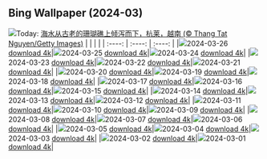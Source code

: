 ## Bing Wallpaper (2024-03)
![](https://cn.bing.com/th?id=OHR.HangRaiVietnam_ZH-CN1601428109_UHD.jpg&w=1000)Today: [海水从古老的珊瑚礁上倾泻而下，杭莱，越南 (© Thang Tat Nguyen/Getty Images)](https://cn.bing.com/th?id=OHR.HangRaiVietnam_ZH-CN1601428109_UHD.jpg)
|      |      |      |
| :----: | :----: | :----: |
|![](https://cn.bing.com/th?id=OHR.HangRaiVietnam_ZH-CN1601428109_UHD.jpg&pid=hp&w=384&h=216&rs=1&c=4)2024-03-26 [download 4k](https://cn.bing.com/th?id=OHR.HangRaiVietnam_ZH-CN1601428109_UHD.jpg)|![](https://cn.bing.com/th?id=OHR.TulipAbbotsford_ZH-CN1401627293_UHD.jpg&pid=hp&w=384&h=216&rs=1&c=4)2024-03-25 [download 4k](https://cn.bing.com/th?id=OHR.TulipAbbotsford_ZH-CN1401627293_UHD.jpg)|![](https://cn.bing.com/th?id=OHR.WhiteEyes_ZH-CN1130380430_UHD.jpg&pid=hp&w=384&h=216&rs=1&c=4)2024-03-24 [download 4k](https://cn.bing.com/th?id=OHR.WhiteEyes_ZH-CN1130380430_UHD.jpg)|
|![](https://cn.bing.com/th?id=OHR.AmazonClouds_ZH-CN0578911147_UHD.jpg&pid=hp&w=384&h=216&rs=1&c=4)2024-03-23 [download 4k](https://cn.bing.com/th?id=OHR.AmazonClouds_ZH-CN0578911147_UHD.jpg)|![](https://cn.bing.com/th?id=OHR.WaikatoWater_ZH-CN0417438809_UHD.jpg&pid=hp&w=384&h=216&rs=1&c=4)2024-03-22 [download 4k](https://cn.bing.com/th?id=OHR.WaikatoWater_ZH-CN0417438809_UHD.jpg)|![](https://cn.bing.com/th?id=OHR.BwindiNationalForest_ZH-CN0436137473_UHD.jpg&pid=hp&w=384&h=216&rs=1&c=4)2024-03-21 [download 4k](https://cn.bing.com/th?id=OHR.BwindiNationalForest_ZH-CN0436137473_UHD.jpg)|
|![](https://cn.bing.com/th?id=OHR.Springequinox2024_ZH-CN5647214924_UHD.jpg&pid=hp&w=384&h=216&rs=1&c=4)2024-03-20 [download 4k](https://cn.bing.com/th?id=OHR.Springequinox2024_ZH-CN5647214924_UHD.jpg)|![](https://cn.bing.com/th?id=OHR.AlmondBloom_ZH-CN9441550492_UHD.jpg&pid=hp&w=384&h=216&rs=1&c=4)2024-03-19 [download 4k](https://cn.bing.com/th?id=OHR.AlmondBloom_ZH-CN9441550492_UHD.jpg)|![](https://cn.bing.com/th?id=OHR.ElephantRock_ZH-CN9293300383_UHD.jpg&pid=hp&w=384&h=216&rs=1&c=4)2024-03-18 [download 4k](https://cn.bing.com/th?id=OHR.ElephantRock_ZH-CN9293300383_UHD.jpg)|
|![](https://cn.bing.com/th?id=OHR.StFiniansBay_ZH-CN8655586052_UHD.jpg&pid=hp&w=384&h=216&rs=1&c=4)2024-03-17 [download 4k](https://cn.bing.com/th?id=OHR.StFiniansBay_ZH-CN8655586052_UHD.jpg)|![](https://cn.bing.com/th?id=OHR.BambooPanda_ZH-CN8455481760_UHD.jpg&pid=hp&w=384&h=216&rs=1&c=4)2024-03-16 [download 4k](https://cn.bing.com/th?id=OHR.BambooPanda_ZH-CN8455481760_UHD.jpg)|![](https://cn.bing.com/th?id=OHR.AnzaBorregoBloom_ZH-CN8284458835_UHD.jpg&pid=hp&w=384&h=216&rs=1&c=4)2024-03-15 [download 4k](https://cn.bing.com/th?id=OHR.AnzaBorregoBloom_ZH-CN8284458835_UHD.jpg)|
|![](https://cn.bing.com/th?id=OHR.AyutthayaTree_ZH-CN8075870220_UHD.jpg&pid=hp&w=384&h=216&rs=1&c=4)2024-03-14 [download 4k](https://cn.bing.com/th?id=OHR.AyutthayaTree_ZH-CN8075870220_UHD.jpg)|![](https://cn.bing.com/th?id=OHR.MagadiFlamingos_ZH-CN7888437841_UHD.jpg&pid=hp&w=384&h=216&rs=1&c=4)2024-03-13 [download 4k](https://cn.bing.com/th?id=OHR.MagadiFlamingos_ZH-CN7888437841_UHD.jpg)|![](https://cn.bing.com/th?id=OHR.BryceSnow_ZH-CN7489999663_UHD.jpg&pid=hp&w=384&h=216&rs=1&c=4)2024-03-12 [download 4k](https://cn.bing.com/th?id=OHR.BryceSnow_ZH-CN7489999663_UHD.jpg)|
|![](https://cn.bing.com/th?id=OHR.ProseccoItaly_ZH-CN6802010344_UHD.jpg&pid=hp&w=384&h=216&rs=1&c=4)2024-03-11 [download 4k](https://cn.bing.com/th?id=OHR.ProseccoItaly_ZH-CN6802010344_UHD.jpg)|![](https://cn.bing.com/th?id=OHR.BeaumontClock_ZH-CN5288086713_UHD.jpg&pid=hp&w=384&h=216&rs=1&c=4)2024-03-10 [download 4k](https://cn.bing.com/th?id=OHR.BeaumontClock_ZH-CN5288086713_UHD.jpg)|![](https://cn.bing.com/th?id=OHR.BistiBlue_ZH-CN4991705833_UHD.jpg&pid=hp&w=384&h=216&rs=1&c=4)2024-03-09 [download 4k](https://cn.bing.com/th?id=OHR.BistiBlue_ZH-CN4991705833_UHD.jpg)|
|![](https://cn.bing.com/th?id=OHR.IguazuFalls_ZH-CN4749837052_UHD.jpg&pid=hp&w=384&h=216&rs=1&c=4)2024-03-08 [download 4k](https://cn.bing.com/th?id=OHR.IguazuFalls_ZH-CN4749837052_UHD.jpg)|![](https://cn.bing.com/th?id=OHR.TarragonaSpain_ZH-CN5488361711_UHD.jpg&pid=hp&w=384&h=216&rs=1&c=4)2024-03-07 [download 4k](https://cn.bing.com/th?id=OHR.TarragonaSpain_ZH-CN5488361711_UHD.jpg)|![](https://cn.bing.com/th?id=OHR.WahclellaFalls_ZH-CN4932852217_UHD.jpg&pid=hp&w=384&h=216&rs=1&c=4)2024-03-06 [download 4k](https://cn.bing.com/th?id=OHR.WahclellaFalls_ZH-CN4932852217_UHD.jpg)|
|![](https://cn.bing.com/th?id=OHR.BangkokCircle_ZH-CN4702412806_UHD.jpg&pid=hp&w=384&h=216&rs=1&c=4)2024-03-05 [download 4k](https://cn.bing.com/th?id=OHR.BangkokCircle_ZH-CN4702412806_UHD.jpg)|![](https://cn.bing.com/th?id=OHR.ArenalCostaRica_ZH-CN4466297855_UHD.jpg&pid=hp&w=384&h=216&rs=1&c=4)2024-03-04 [download 4k](https://cn.bing.com/th?id=OHR.ArenalCostaRica_ZH-CN4466297855_UHD.jpg)|![](https://cn.bing.com/th?id=OHR.KrugerLeopard_ZH-CN4125884091_UHD.jpg&pid=hp&w=384&h=216&rs=1&c=4)2024-03-03 [download 4k](https://cn.bing.com/th?id=OHR.KrugerLeopard_ZH-CN4125884091_UHD.jpg)|
|![](https://cn.bing.com/th?id=OHR.ModicaItaly_ZH-CN3893147952_UHD.jpg&pid=hp&w=384&h=216&rs=1&c=4)2024-03-02 [download 4k](https://cn.bing.com/th?id=OHR.ModicaItaly_ZH-CN3893147952_UHD.jpg)|![](https://cn.bing.com/th?id=OHR.Schmetterlingswiese_ZH-CN3740804088_UHD.jpg&pid=hp&w=384&h=216&rs=1&c=4)2024-03-01 [download 4k](https://cn.bing.com/th?id=OHR.Schmetterlingswiese_ZH-CN3740804088_UHD.jpg)|